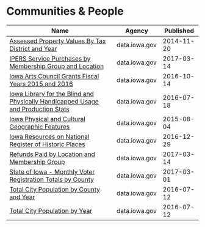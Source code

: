 # Communities & People

Name | Agency | Published
---- | ---- | ---------
[Assessed Property Values By Tax District and Year](../socrata/p8sk-8ig7.md) | data.iowa.gov | 2014-11-20
[IPERS Service Purchases by Membership Group and Location](../socrata/ia29-w2ai.md) | data.iowa.gov | 2017-03-14
[Iowa Arts Council Grants Fiscal Years 2015 and 2016](../socrata/kt8m-rwtb.md) | data.iowa.gov | 2016-10-14
[Iowa Library for the Blind and Physically Handicapped Usage and Production Stats](../socrata/p2tq-3x3z.md) | data.iowa.gov | 2016-07-18
[Iowa Physical and Cultural Geographic Features](../socrata/uedc-2fk7.md) | data.iowa.gov | 2015-08-04
[Iowa Resources on National Register of Historic Places](../socrata/6394-pygx.md) | data.iowa.gov | 2016-12-29
[Refunds Paid by Location and Membership Group](../socrata/2fg3-s529.md) | data.iowa.gov | 2017-03-14
[State of Iowa - Monthly Voter Registration Totals by County](../socrata/cp55-uurs.md) | data.iowa.gov | 2017-03-01
[Total City Population by County and Year](../socrata/y8va-rhk9.md) | data.iowa.gov | 2016-07-12
[Total City Population by Year](../socrata/acem-thbp.md) | data.iowa.gov | 2016-07-12

